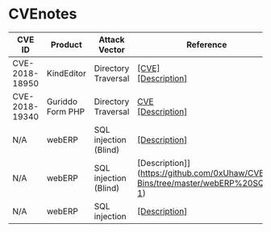 # CVEnotes

|CVE ID        |Product   |Attack Vector        |Reference                                     |
|--------------|----------|---------------------|----------------------------------------------|
|CVE-2018-18950|KindEditor|Directory Traversal|[[CVE]](https://cve.mitre.org/cgi-bin/cvename.cgi?name=CVE-2018-18950)<br>[[Description]](https://github.com/eddietcc/CVEnotes/blob/master/CVE-2018-18950_KindEditor/README.md)|
|CVE-2018-19340|Guriddo Form PHP|Directory Traversal|[CVE](https://cve.mitre.org/cgi-bin/cvename.cgi?name=CVE-2018-19340)<br>[[Description]](https://github.com/0xUhaw/CVE-Bins/blob/master/Guriddo%20Form%20PHP/README.md)|
|N/A|webERP|SQL injection (Blind)|[[Description]](https://github.com/eddietcc/CVEnotes/blob/master/webERP_4.15_BankMatching/readme.md)|
|N/A|webERP|SQL injection (Blind)|[Description]](https://github.com/0xUhaw/CVE-Bins/tree/master/webERP%20SQLI-1)|
|N/A|webERP|SQL injection|[[Description]](https://github.com/0xUhaw/CVE-Bins/tree/master/webERP%20SQLI-2)|
